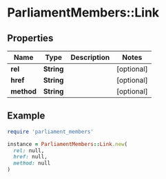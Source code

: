 # ParliamentMembers::Link

## Properties

| Name | Type | Description | Notes |
| ---- | ---- | ----------- | ----- |
| **rel** | **String** |  | [optional] |
| **href** | **String** |  | [optional] |
| **method** | **String** |  | [optional] |

## Example

```ruby
require 'parliament_members'

instance = ParliamentMembers::Link.new(
  rel: null,
  href: null,
  method: null
)
```

